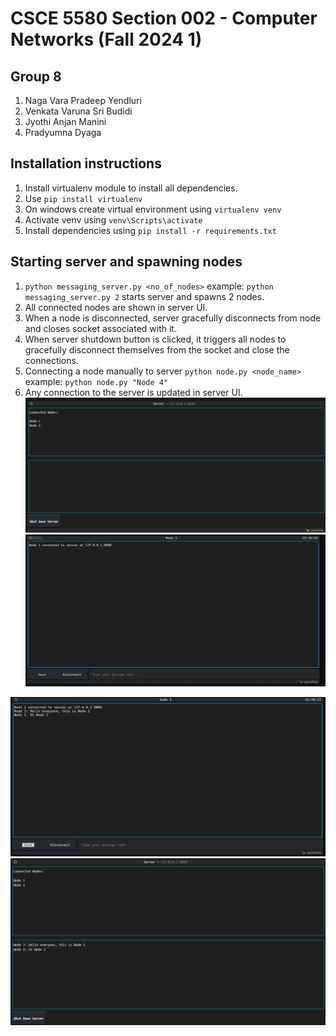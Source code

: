 # CSCE 5580 Section 002 - Computer Networks (Fall 2024 1)

## Group 8
1. Naga Vara Pradeep Yendluri
2. Venkata Varuna Sri Budidi
3. Jyothi Anjan Manini
4. Pradyumna Dyaga

## Installation instructions
1. Install virtualenv module to install all dependencies.
2. Use ``` pip install virtualenv ```
3. On windows create virtual environment using ``` virtualenv venv ```
4. Activate venv using ``` venv\Scripts\activate ```
5. Install dependencies using ``` pip install -r requirements.txt ```

## Starting server and spawning nodes
1. ``` python messaging_server.py <no_of_nodes> ``` example: ``` python messaging_server.py 2 ``` starts server and spawns 2 nodes.
2. All connected nodes are shown in server UI.
3. When a node is disconnected, server gracefully disconnects from node and closes socket associated with it.
4. When server shutdown button is clicked, it triggers all nodes to gracefully disconnect themselves from the socket and close the connections.
5. Connecting a node manually to server ``` python node.py <node_name> ``` example: ```python node.py "Node 4"```
6. Any connection to the server is updated in server UI.
![server screenshot with 2 nodes connected](image/README/image.png)
![alt text](image/README/image-1.png)

![1727581228062](image/README/1727581228062.png)
![1727581275789](image/README/1727581275789.png)